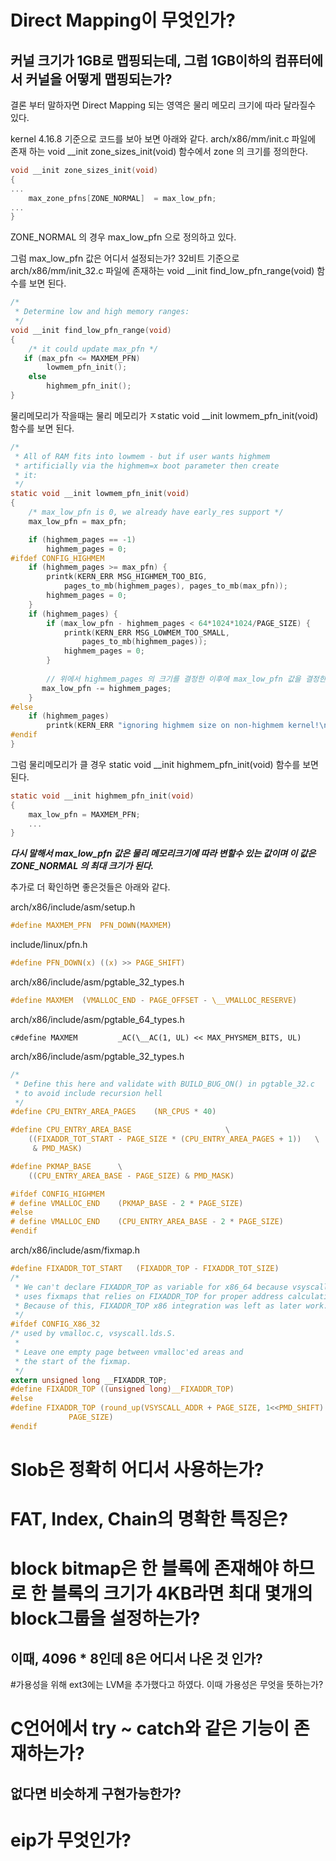 # Direct Mapping이 무엇인가?
## 커널 크기가 1GB로 맵핑되는데, 그럼 1GB이하의 컴퓨터에서 커널을 어떻게 맵핑되는가?

결론 부터 말하자면 Direct Mapping 되는 영역은 물리 메모리 크기에 따라 달라질수 있다.

kernel 4.16.8 기준으로 코드를 보아 보면 아래와 같다.
arch/x86/mm/init.c 파일에 존재 하는 void \__init zone_sizes_init(void) 함수에서  zone 의 크기를 정의한다.

```c
void __init zone_sizes_init(void)
{
...
    max_zone_pfns[ZONE_NORMAL]  = max_low_pfn;
...
}
```
ZONE_NORMAL 의 경우 max_low_pfn 으로 정의하고 있다.

그럼 max_low_pfn 값은 어디서 설정되는가?
32비트 기준으로 arch/x86/mm/init_32.c 파일에 존재하는 void \__init find_low_pfn_range(void) 함수를 보면 된다.

```c
/*
 * Determine low and high memory ranges:
 */
void __init find_low_pfn_range(void)
{
    /* it could update max_pfn */
   if (max_pfn <= MAXMEM_PFN)
        lowmem_pfn_init();
    else
        highmem_pfn_init();
}
```

물리메모리가 작을때는 물리 메모리가 ㅈstatic void \__init lowmem_pfn_init(void) 함수를 보면 된다.

```c
/*
 * All of RAM fits into lowmem - but if user wants highmem
 * artificially via the highmem=x boot parameter then create
 * it:
 */
static void __init lowmem_pfn_init(void)
{
    /* max_low_pfn is 0, we already have early_res support */
    max_low_pfn = max_pfn;

    if (highmem_pages == -1)
        highmem_pages = 0;
#ifdef CONFIG_HIGHMEM
    if (highmem_pages >= max_pfn) {
        printk(KERN_ERR MSG_HIGHMEM_TOO_BIG,
            pages_to_mb(highmem_pages), pages_to_mb(max_pfn));
        highmem_pages = 0;
    }
    if (highmem_pages) {
        if (max_low_pfn - highmem_pages < 64*1024*1024/PAGE_SIZE) {
            printk(KERN_ERR MSG_LOWMEM_TOO_SMALL,
                pages_to_mb(highmem_pages));
            highmem_pages = 0;
        }
        
        // 위에서 highmem_pages 의 크기를 결정한 이후에 max_low_pfn 값을 결정한다.
       max_low_pfn -= highmem_pages;
    }
#else
    if (highmem_pages)
        printk(KERN_ERR "ignoring highmem size on non-highmem kernel!\n");
#endif
}

```

그럼 물리메모리가 클 경우 static void \__init highmem_pfn_init(void) 함수를 보면 된다.

```c
static void __init highmem_pfn_init(void)
{
    max_low_pfn = MAXMEM_PFN;
    ...
}

```

___다시 말해서 max_low_pfn 값은 물리 메모리크기에 따라 변할수 있는 값이며 이 값은 ZONE_NORMAL 의 최대 크기가 된다.___

추가로 더 확인하면 좋은것들은 아래와 같다.

arch/x86/include/asm/setup.h
```c
#define MAXMEM_PFN	PFN_DOWN(MAXMEM)
```
include/linux/pfn.h
```c
#define PFN_DOWN(x)	((x) >> PAGE_SHIFT)
```
arch/x86/include/asm/pgtable_32_types.h
```c
#define MAXMEM	(VMALLOC_END - PAGE_OFFSET - \__VMALLOC_RESERVE)
```
arch/x86/include/asm/pgtable_64_types.h
```
c#define MAXMEM			_AC(\__AC(1, UL) << MAX_PHYSMEM_BITS, UL)
```
arch/x86/include/asm/pgtable_32_types.h
```c
/*
 * Define this here and validate with BUILD_BUG_ON() in pgtable_32.c
 * to avoid include recursion hell
 */
#define CPU_ENTRY_AREA_PAGES    (NR_CPUS * 40)

#define CPU_ENTRY_AREA_BASE                     \
    ((FIXADDR_TOT_START - PAGE_SIZE * (CPU_ENTRY_AREA_PAGES + 1))   \
     & PMD_MASK)

#define PKMAP_BASE      \
    ((CPU_ENTRY_AREA_BASE - PAGE_SIZE) & PMD_MASK)

#ifdef CONFIG_HIGHMEM
# define VMALLOC_END    (PKMAP_BASE - 2 * PAGE_SIZE)
#else
# define VMALLOC_END    (CPU_ENTRY_AREA_BASE - 2 * PAGE_SIZE)
#endif
```
arch/x86/include/asm/fixmap.h
```c
#define FIXADDR_TOT_START	(FIXADDR_TOP - FIXADDR_TOT_SIZE)
/*
 * We can't declare FIXADDR_TOP as variable for x86_64 because vsyscall
 * uses fixmaps that relies on FIXADDR_TOP for proper address calculation.
 * Because of this, FIXADDR_TOP x86 integration was left as later work.
 */
#ifdef CONFIG_X86_32
/* used by vmalloc.c, vsyscall.lds.S.
 *
 * Leave one empty page between vmalloc'ed areas and
 * the start of the fixmap.
 */
extern unsigned long __FIXADDR_TOP;
#define FIXADDR_TOP ((unsigned long)__FIXADDR_TOP)
#else
#define FIXADDR_TOP (round_up(VSYSCALL_ADDR + PAGE_SIZE, 1<<PMD_SHIFT) - \
             PAGE_SIZE)
#endif
```
 
# Slob은 정확히 어디서 사용하는가?
 
# FAT, Index, Chain의 명확한 특징은?
 
# block bitmap은 한 블록에 존재해야 하므로 한 블록의 크기가 4KB라면 최대 몇개의 block그룹을 설정하는가?
## 이때, 4096 * 8인데 8은 어디서 나온 것 인가?
 
#가용성을 위해 ext3에는 LVM을 추가했다고 하였다. 이때 가용성은 무엇을 뜻하는가?
 
# C언어에서 try ~ catch와 같은 기능이 존재하는가?
## 없다면 비슷하게 구현가능한가?
 
# eip가 무엇인가?
 
